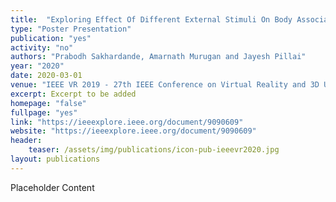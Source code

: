 ```yaml
---
title:  "Exploring Effect Of Different External Stimuli On Body Association In VR"
type: "Poster Presentation"
publication: "yes"
activity: "no"
authors: "Prabodh Sakhardande, Amarnath Murugan and Jayesh Pillai"
year: "2020"
date: 2020-03-01
venue: "IEEE VR 2019 - 27th IEEE Conference on Virtual Reality and 3D User Interfaces, Atlanta, USA"
excerpt: Excerpt to be added
homepage: "false"
fullpage: "yes"
link: "https://ieeexplore.ieee.org/document/9090609"
website: "https://ieeexplore.ieee.org/document/9090609"
header:
    teaser: /assets/img/publications/icon-pub-ieeevr2020.jpg
layout: publications    
---
```


Placeholder Content